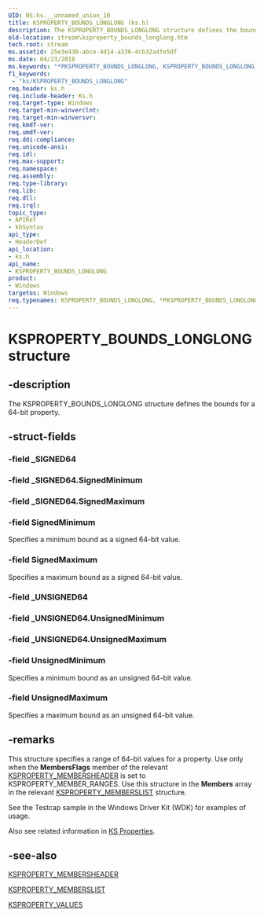 ```yaml
---
UID: NS:ks.__unnamed_union_10
title: KSPROPERTY_BOUNDS_LONGLONG (ks.h)
description: The KSPROPERTY_BOUNDS_LONGLONG structure defines the bounds for a 64-bit property.
old-location: stream\ksproperty_bounds_longlong.htm
tech.root: stream
ms.assetid: 25e3e430-abce-4d14-a336-4cb32a4fe5df
ms.date: 04/23/2018
ms.keywords: "*PKSPROPERTY_BOUNDS_LONGLONG, KSPROPERTY_BOUNDS_LONGLONG, KSPROPERTY_BOUNDS_LONGLONG union [Streaming Media Devices], PKSPROPERTY_BOUNDS_LONGLONG, PKSPROPERTY_BOUNDS_LONGLONG union pointer [Streaming Media Devices], ks-struct_553b35b1-55c4-404d-af6b-a9fb2bbfb6b9.xml, ks/KSPROPERTY_BOUNDS_LONGLONG, ks/PKSPROPERTY_BOUNDS_LONGLONG, stream.ksproperty_bounds_longlong"
f1_keywords:
 - "ks/KSPROPERTY_BOUNDS_LONGLONG"
req.header: ks.h
req.include-header: Ks.h
req.target-type: Windows
req.target-min-winverclnt: 
req.target-min-winversvr: 
req.kmdf-ver: 
req.umdf-ver: 
req.ddi-compliance: 
req.unicode-ansi: 
req.idl: 
req.max-support: 
req.namespace: 
req.assembly: 
req.type-library: 
req.lib: 
req.dll: 
req.irql: 
topic_type:
- APIRef
- kbSyntax
api_type:
- HeaderDef
api_location:
- ks.h
api_name:
- KSPROPERTY_BOUNDS_LONGLONG
product:
- Windows
targetos: Windows
req.typenames: KSPROPERTY_BOUNDS_LONGLONG, *PKSPROPERTY_BOUNDS_LONGLONG
---
```


# KSPROPERTY_BOUNDS_LONGLONG structure


## -description


The KSPROPERTY_BOUNDS_LONGLONG structure defines the bounds for a 64-bit property.


## -struct-fields




### -field _SIGNED64

 


### -field _SIGNED64.SignedMinimum

 


### -field _SIGNED64.SignedMaximum

 


### -field SignedMinimum

Specifies a minimum bound as a signed 64-bit value.


### -field SignedMaximum

Specifies a maximum bound as a signed 64-bit value.


### -field _UNSIGNED64

 


### -field _UNSIGNED64.UnsignedMinimum

 


### -field _UNSIGNED64.UnsignedMaximum

 


### -field UnsignedMinimum

Specifies a minimum bound as an unsigned 64-bit value.


### -field UnsignedMaximum

Specifies a maximum bound as an unsigned 64-bit value.


## -remarks



This structure specifies a range of 64-bit values for a property. Use only when the <b>MembersFlags</b> member of the relevant <a href="https://docs.microsoft.com/windows-hardware/drivers/ddi/ks/ns-ks-ksproperty_membersheader">KSPROPERTY_MEMBERSHEADER</a> is set to KSPROPERTY_MEMBER_RANGES. Use this structure in the <b>Members</b> array in the relevant <a href="https://docs.microsoft.com/windows-hardware/drivers/ddi/ks/ns-ks-ksproperty_memberslist">KSPROPERTY_MEMBERSLIST</a> structure.

See the Testcap sample in the Windows Driver Kit (WDK) for examples of usage.

Also see related information in <a href="https://docs.microsoft.com/windows-hardware/drivers/stream/ks-properties">KS Properties</a>.




## -see-also




<a href="https://docs.microsoft.com/windows-hardware/drivers/ddi/ks/ns-ks-ksproperty_membersheader">KSPROPERTY_MEMBERSHEADER</a>



<a href="https://docs.microsoft.com/windows-hardware/drivers/ddi/ks/ns-ks-ksproperty_memberslist">KSPROPERTY_MEMBERSLIST</a>



<a href="https://docs.microsoft.com/windows-hardware/drivers/ddi/ks/ns-ks-ksproperty_values">KSPROPERTY_VALUES</a>
 

 

